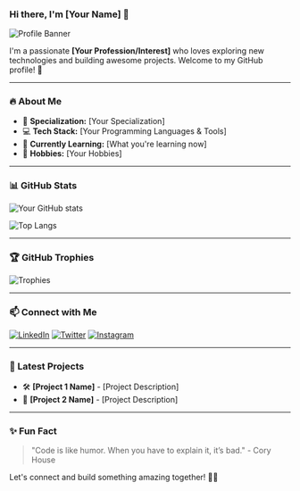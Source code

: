 ### Hi there, I'm [Your Name] 👋

![Profile Banner](https://source.unsplash.com/1600x400/?technology,coding)

I'm a passionate **[Your Profession/Interest]** who loves exploring new technologies and building awesome projects. Welcome to my GitHub profile! 🚀

---

### 🔥 About Me
- 🎯 **Specialization:** [Your Specialization]
- 💻 **Tech Stack:** [Your Programming Languages & Tools]
- 🌱 **Currently Learning:** [What you're learning now]
- 🎨 **Hobbies:** [Your Hobbies]

---

### 📊 GitHub Stats
![Your GitHub stats](https://github-readme-stats.vercel.app/api?username=your-username&show_icons=true&theme=tokyonight)

![Top Langs](https://github-readme-stats.vercel.app/api/top-langs/?username=your-username&layout=compact&theme=tokyonight)

---

### 🏆 GitHub Trophies
![Trophies](https://github-profile-trophy.vercel.app/?username=your-username&theme=onedark)

---

### 📫 Connect with Me
[![LinkedIn](https://img.shields.io/badge/LinkedIn-%230077B5.svg?style=for-the-badge&logo=linkedin&logoColor=white)](https://www.linkedin.com/in/your-profile)
[![Twitter](https://img.shields.io/badge/Twitter-%231DA1F2.svg?style=for-the-badge&logo=twitter&logoColor=white)](https://twitter.com/your-profile)
[![Instagram](https://img.shields.io/badge/Instagram-%23E4405F.svg?style=for-the-badge&logo=instagram&logoColor=white)](https://instagram.com/your-profile)

---

### 🚀 Latest Projects
- 🛠 **[Project 1 Name]** - [Project Description]
- 📱 **[Project 2 Name]** - [Project Description]

---

### ✨ Fun Fact
> "Code is like humor. When you have to explain it, it’s bad." - Cory House

Let's connect and build something amazing together! 🚀🔥

